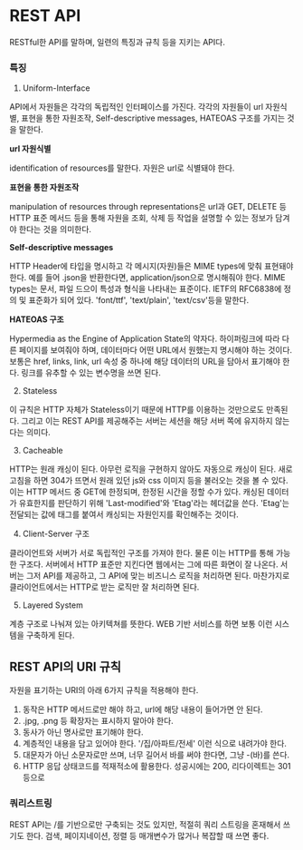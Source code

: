 # REST API

RESTful한 API를 말하며, 일련의 특징과 규칙 등을 지키는 API다.

### 특징

1. Uniform-Interface

API에서 자원들은 각각의 독립적인 인터페이스를 가진다.
각각의 자원들이 url 자원식별, 표현을 통한 자원조작, Self-descriptive messages, HATEOAS 구조를 가지는 것을 말한다.

**url 자원식별**

identification of resources를 말한다. 자원은 url로 식별돼야 한다.

**표현을 통한 자원조작**

manipulation of resources through representations은 url과 GET, DELETE 등 HTTP 표준 메서드 등을 통해 자원을 조회, 삭제 등 작업을 설명할 수 있는 정보가 담겨야 한다는 것을 의미한다.

**Self-descriptive messages**

HTTP Header에 타입을 명시하고 각 메시지(자원)들은 MIME types에 맞춰 표현돼야 한다.
예를 들어 .json을 반환한다면, application/json으로 명시해줘야 한다.
MIME types는 문서, 파일 드으이 특성과 형식을 나타내는 표준이다.
IETF의 RFC6838에 정의 및 표준화가 되어 있다.
'font/ttf', 'text/plain', 'text/csv'등을 말한다.

**HATEOAS 구조**

Hypermedia as the Engine of Application State의 약자다.
하이퍼링크에 따라 다른 페이지를 보여줘야 하며, 데이터마다 어떤 URL에서 원했는지 명시해야 하는 것이다.
보통은 href, links, link, url 속성 중 하나에 해당 데이터의 URL을 담아서 표기해야 한다.
링크를 유추할 수 있는 변수명을 쓰면 된다.

2. Stateless

이 규칙은 HTTP 자체가 Stateless이기 때문에 HTTP를 이용하는 것만으로도 만족된다.
그리고 이는 REST API를 제공해주는 서버는 세션을 해당 서버 쪽에 유지하지 않는다는 의미다.

3. Cacheable

HTTP는 원래 캐싱이 된다. 아무런 로직을 구현하지 않아도 자동으로 캐싱이 된다.
새로고침을 하면 304가 뜨면서 원래 있던 js와 css 이미지 등을 불러오는 것을 볼 수 있다.
이는 HTTP 메서드 중 GET에 한정되며, 한정된 시간을 정할 수가 있다.
캐싱된 데이터가 유효한지를 판단하기 위해 'Last-modified'와 'Etag'라는 헤더값을 쓴다.
'Etag'는 전달되는 값에 태그를 붙여서 캐싱되는 자원인지를 확인해주는 것이다.

4. Client-Server 구조

클라이언트와 서버가 서로 독립적인 구조를 가져야 한다.
물론 이는 HTTP를 통해 가능한 구조다.
서버에서 HTTP 표준만 지킨다면 웹에서는 그에 따른 화면이 잘 나온다.
서버는 그저 API를 제공하고, 그 API에 맞는 비즈니스 로직을 처리하면 된다.
마찬가지로 클라이언트에서는 HTTP로 받는 로직만 잘 처리하면 된다.

5. Layered System

계층 구조로 나눠져 있는 아키텍쳐를 뜻한다.
WEB 기반 서비스를 하면 보통 이런 시스템을 구축하게 된다.

## REST API의 URI 규칙

자원을 표기하는 URI의 아래 6가지 규칙을 적용해야 한다.

1. 동작은 HTTP 메서드로만 해야 하고, url에 해당 내용이 들어가면 안 된다.
2. .jpg, .png 등 확장자는 표시하지 말아야 한다.
3. 동사가 아닌 명사로만 표기해야 한다.
4. 계층적인 내용을 담고 있어야 한다. '/집/아파트/전세' 이런 식으로 내려가야 한다.
5. 대문자가 아닌 소문자로만 쓰며, 너무 길어서 바를 써야 한다면, 그냥 -(바)를 쓴다.
6. HTTP 응답 상태코드를 적재적소에 활용한다. 성공시에는 200, 리다이렉트는 301 등으로

### 쿼리스트링

REST API는 /를 기반으로만 구축되는 것도 있지만, 적절히 쿼리 스트링을 혼재해서 쓰기도 한다.
검색, 페이지네이션, 정렬 등 매개변수가 많거나 복잡할 때 쓰면 좋다.
